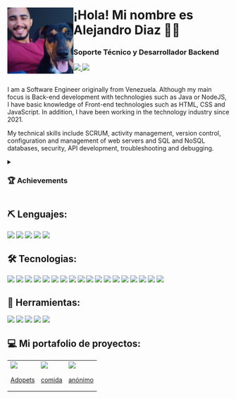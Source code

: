 <h1>
  <img align="left" style="height:150px; width:150px;" src="https://github.com/Dev-Alejo/Dev-Alejo/blob/main/Photo.webp"/>
  ¡Hola! Mi nombre es Alejandro Diaz 👋🏻</h1>

<h3>Soporte Técnico y Desarrollador Backend</h3>

<div>
  <a id="linkedin" href="https://www.linkedin.com/in/alejandro-diaz-444746252/">
    <img src="https://img.shields.io/badge/LinkedIn-Alejandro_Diaz-0077B5?style=for-the-badge&logo=linkedin&logoColor=white&labelColor=101010"/>
  </a>
  <a id="Platzi" href="https://platzi.com/p/Dev-Alejo/">
    <img src="https://img.shields.io/badge/Platzi-Alejandro_Diaz-00C300?style=for-the-badge&logo=platzi&logoColor=white&labelColor=101010"/>
  </a>
</div>

  <br>
  
<p>
I am a Software Engineer originally from Venezuela. Although my main focus is Back-end development with technologies such as Java or NodeJS, I have basic knowledge of Front-end technologies such as HTML, CSS and JavaScript. In addition, I have been working in the technology industry since 2021.

My technical skills include SCRUM, activity management, version control, configuration and management of web servers and SQL and NoSQL databases, security, API development, troubleshooting and debugging.
</p>
  
<details>
  <summary><h3>🏆 Achievements</h3></summary>
  <ul>
    <li>Servieduca(AppReports) - Automation of processes leading to a significant improvement in the company's efficiency and productivity.</li>
  </ul>
</details>

<h2>⛏️ Lenguajes:</h2>

<div>
  <img src="https://img.shields.io/badge/HTML5-E34F26?style=for-the-badge&logo=html5&logoColor=white"/>
  <img src="https://img.shields.io/badge/CSS3-1572B6?style=for-the-badge&logo=css3&logoColor=white"/>
  <img src="https://img.shields.io/badge/JavaScript-323330?style=for-the-badge&logo=javascript&logoColor=F7DF1E"/>
  <img src="https://img.shields.io/badge/Java-ED8B00?style=for-the-badge&logo=openjdk&logoColor=white"/>
  <img src="https://img.shields.io/badge/SQL-004F9F?style=for-the-badge&logo=amazondocumentdb&logoColor=white"/>
</div>

<h2>🛠️ Tecnologias:</h2>

<div>  
  <img src="https://img.shields.io/badge/powershell-5391FE?style=for-the-badge&logo=powershell&logoColor=white"/>
  <img src="https://img.shields.io/badge/GIT-E44C30?style=for-the-badge&logo=git&logoColor=white"/>
  <img src="https://img.shields.io/badge/GitHub-100000?style=for-the-badge&logo=github&logoColor=white"/>
  <img src="https://img.shields.io/badge/Bootstrap-563D7C?style=for-the-badge&logo=bootstrap&logoColor=white"/>
  <img src="https://img.shields.io/badge/Node.js-43853D?style=for-the-badge&logo=node.js&logoColor=white"/>
  <img src="https://img.shields.io/badge/npm-CB3837?style=for-the-badge&logo=npm&logoColor=white"/>
  <img src="https://img.shields.io/badge/Express.js-404D59?style=for-the-badge"/>
  <img src="https://img.shields.io/badge/Babel-F9DC3e?style=for-the-badge&logo=babel&logoColor=black"/>
  <img src="https://img.shields.io/badge/Spring-6DB33F?style=for-the-badge&logo=spring&logoColor=white"/>
  <img src="https://img.shields.io/badge/apachemaven-C71A36?style=for-the-badge&logo=apachemaven&logoColor=white"/>
  <img src="https://img.shields.io/badge/gradle-02303A?style=for-the-badge&logo=gradle&logoColor=white"/>
  <img src="https://img.shields.io/badge/Hibernate-59666C?style=for-the-badge&logo=Hibernate&logoColor=white"/>
  <img src="https://img.shields.io/badge/apachetomcat-F8DC75?style=for-the-badge&logo=apachetomcat&logoColor=black"/>
  <img src="https://img.shields.io/badge/MySQL-005C84?style=for-the-badge&logo=mysql&logoColor=white"/>
  <img src="https://img.shields.io/badge/PostgreSQL-316192?style=for-the-badge&logo=postgresql&logoColor=white"/>
  <img src="https://img.shields.io/badge/SQLite-07405E?style=for-the-badge&logo=sqlite&logoColor=white"/>
  <img src="https://img.shields.io/badge/microsoftsqlserver-CC2927?style=for-the-badge&logo=microsoftsqlserver&logoColor=white"/>
  <img src="https://img.shields.io/badge/MongoDB-47A248?style=for-the-badge&logo=mongodb&logoColor=white"/>
</div>

<h2>🧰 Herramientas:</h2>

<div>
  <img src="https://img.shields.io/badge/visualstudiocode-007ACC?style=for-the-badge&logo=visualstudiocode&logoColor=white"/>
  <img src="https://img.shields.io/badge/intellijidea-000000?style=for-the-badge&logo=intellijidea&logoColor=white"/>
  <img src="https://img.shields.io/badge/postman-FF6C37?style=for-the-badge&logo=postman&logoColor=white"/>
  <img src="https://img.shields.io/badge/Trello-%23026AA7.svg?style=for-the-badge&logo=Trello&logoColor=white"/>
  <img src="https://img.shields.io/badge/Notion-FFFFFF?style=for-the-badge&logo=notion&logoColor=black"/>
</div>

<h2>💻 Mi portafolio de proyectos:</h2>

<table style="width:100%">
  <tr>
    <td>
      <a href="https://dev-alejo.github.io/Adopets/">
        <img src="https://th.bing.com/th/id/R.cb094fe32c35342a5d1aed3da5642088?rik=VxmHuKV0uIRgTw&pid=ImgRaw&r=0">
        <p align="center">Adopets</p>
      </a>
    </td>
    <td>
      <a href="https://dev-alejo.github.io/Comida/">
        <img src="https://th.bing.com/th/id/R.cb094fe32c35342a5d1aed3da5642088?rik=VxmHuKV0uIRgTw&pid=ImgRaw&r=0">
        <p align="center">comida</p>
      </a>
    </td>
    <td>
      <a href="">
        <img src="https://th.bing.com/th/id/R.cb094fe32c35342a5d1aed3da5642088?rik=VxmHuKV0uIRgTw&pid=ImgRaw&r=0">
        <p align="center">anónimo</p>
      </a>
    </td>
  </tr>
</table>
